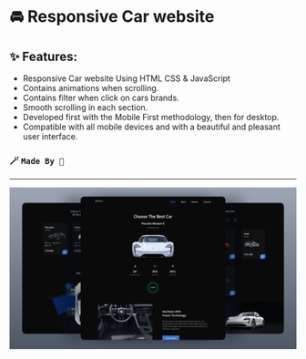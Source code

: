 # 🚘 Responsive Car website
## ✨ Features:

- Responsive Car website Using HTML CSS & JavaScript
- Contains animations when scrolling.
- Contains filter when click on cars brands.
- Smooth scrolling in each section.
- Developed first with the Mobile First methodology, then for desktop.
- Compatible with all mobile devices and with a beautiful and pleasant user interface.

### 🪄 `Made By 🤍`
---
![preview image](/preview.png)
